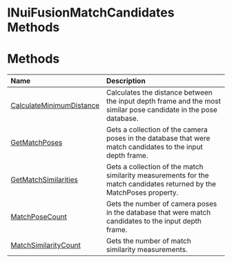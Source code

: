INuiFusionMatchCandidates Methods  
=================================  

<span id="publicmethodsSection"></span>

Methods  
=======  

<table>
<colgroup>
<col width="30%" />
<col width="60%" />
</colgroup>
<thead>
<tr class="header">
<th align="left">Name</th>
<th align="left">Description</th>
</tr>
</thead>
<tbody>
<tr class="odd">
<td align="left"><a href="Methods/CalculateMinimumDistance.md">CalculateMinimumDistance</a></td>
<td align="left">Calculates the distance between the input depth frame and the most similar pose candidate in the pose database.</td>
</tr>
<tr class="even">
<td align="left"><a href="Methods/GetMatchPoses_Method.md">GetMatchPoses</a></td>
<td align="left">Gets a collection of the camera poses in the database that were match candidates to the input depth frame.</td>
</tr>
<tr class="odd">
<td align="left"><a href="Methods/GetMatchSimilarities_Method.md">GetMatchSimilarities</a></td>
<td align="left">Gets a collection of the match similarity measurements for the match candidates returned by the MatchPoses property.</td>
</tr>
<tr class="even">
<td align="left"><a href="Methods/MatchPoseCount_Method.md">MatchPoseCount</a></td>
<td align="left">Gets the number of camera poses in the database that were match candidates to the input depth frame.</td>
</tr>
<tr class="odd">
<td align="left"><a href="Methods/MatchSimilarityCount_Method.md">MatchSimilarityCount</a></td>
<td align="left">Gets the number of match similarity measurements.</td>
</tr>
</tbody>
</table>



<!--Please do not edit the data in the comment block below.-->
<!--
TOCTitle : INuiFusionMatchCandidates Methods
RLTitle : INuiFusionMatchCandidates Methods
KeywordK : INuiFusionMatchCandidates interface, methods
KeywordA : Methods.T:Microsoft.Kinect.nuikinectfusioncameraposefinder.INuiFusionMatchCandidates
AssetID : Methods.T:Microsoft.Kinect.nuikinectfusioncameraposefinder.INuiFusionMatchCandidates
Locale : en-us
CommunityContent : 1
TargetOS : Windows
TopicType : kbSyntax
DocSet : K4Wv2
ProjType : K4Wv2Proj
Technology : Kinect for Windows
Product : Kinect for Windows SDK v2
productversion : 20
-->
